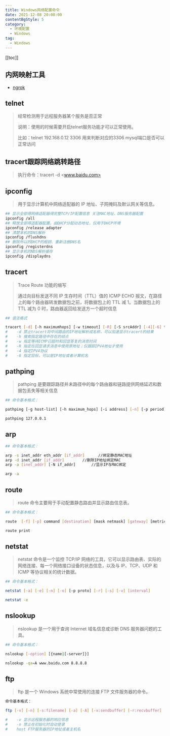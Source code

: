 ```yaml
---
title: Windows网络配置命令
date: 2021-12-08 20:08:00
contentBgStyle: 5
category: 
  - 环境配置
  - Windows
tag: 
  - Windows
---
```


<!-- more -->
[[toc]]

## 内网映射工具

- [ngrok](https://ngrok.com/download)

## telnet

> 经常检测用于远程服务器某个服务是否正常
>
> 说明：使用的时候需要开启telnet服务功能才可以正常使用。
>
> 比如：telnet 192.168.0.12 3306  用来判断对应的3306 mysql端口是否可以正常访问

## tracert跟踪网络跳转路径

> 执行命令：tracert -d <www.baidu.com>

## ipconfig

> 用于显示计算机中网络适配器的 IP 地址、子网掩码及默认网关等信息。

```bash
## 显示全部得网络适配器得完整TCP/IP配置信息 关注MAC地址、DNS服务器配置
ipconfig /all
## 释放全部得适配器配置，由DHCP分配动态地址，仅用于DHCP环境
ipconfig /release adapter
## 清楚本机的DNS解析
ipconfig /flushdns
## 删除所以的DHCP的租钥、重新注册DNS名
ipconfig /registerdns
## 显示本机的NDS解析缓存
ipconfig /displaydns
```

## tracert

> Trace Route 功能的缩写
>
> 通过向目标发送不同 IP 生存时间（TTL）值的 ICMP ECHO 报文，在路径上的每个路由器转发数据包之前，将数据包上的 TTL 减 1。当数据包上的 TTL 减为 0 时，路由器返回给发送方一个超时信息

```bash
## 语法格式

tracert [-d] [-h maximumhops] [-w timeout] [-R] [-S srcAddr] [-4][-6] targetname
#    -d 禁止tracert将中间路由的IP地址解析成名称，可以加速显示tracert的结果
#    -h 搜索指定路径中存在的结点
#    -w 指定等待ICMP已超时和回显答复的消息时间
#    -R 指定在回显请求消息中使用原地址；仅跟踪IPV4地址才使用
#    -4 指定IPV4协议
#    -6 指定目标，可以是IP地址或者计算机名
```

## pathping

> pathping 是要跟踪路径并未路径中的每个路由器和链路提供网络延迟和数据包丢失等相关信息

```bash
## 命令基本格式：

pathping [-g host-list] [-h maximum_hops] [-i address] [-n] [-p period] [-q num_queries][-w timeout] [-4] [-6] targetname

pathping 127.0.0.1
```

## arp

```bash
## 命令基本格式：

arp -s inet_addr eth_addr [if_addr]      //绑定静态MAC地址
arp -d inet_addr [if_addr]        //删除IP地址绑定MAC
arp -a [inet_addr] [-N if_addr]       //显示IP与MAC绑定

arp -a
```

## route

> route 命令主要用于手动配置静态路由并显示路由信息表。

```bash
## 命令基本格式：

route  [-f] [-p] command [destination] [mask netmask] [gateway] [metric metric] [if interface]

route print
```

## netstat

> netstat 命令是一个监控 TCP/IP 网络的工具，它可以显示路由表、实际的网络连接、每一个网络接口设备的状态信息，以及与 IP、TCP、UDP 和 ICMP 等协议相关的统计数据。

```bash
## 命令基本格式：

netstat [-a] [-e] [-n] [-o] [-p proto] [-r] [-s] [-v] [interval]

netstat -e
```

## nslookup

> nslookup 是一个用于查询 Internet 域名信息或诊断 DNS 服务器问题的工具。

```bash
## 命令基本格式：

nslookup [-option] [{name|[-server]}]

nslookup -qa=A www.baidu.com 8.8.8.8
```

## ftp

> ftp 是一个 Windows 系统中常使用的连接 FTP 文件服务器的命令。

```bash
命令基本格式：

ftp [-v] [-n] [-s:filename] [-a] [-A] [-x:sendbuffer] [-r:recvbuffer] [-b:asyncbuffers] [-w:windowsize] [host]

#    -v 显示远程服务器的响应信息
#    -n 禁止在初始化时自动登录
#    host FTP服务器的IP地址或者主机名
```
